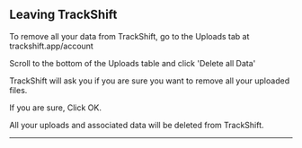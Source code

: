 <a id="leaving-trackshift"></a>
## Leaving TrackShift

To remove all your data from TrackShift, go to the Uploads tab at trackshift.app/account

Scroll to the bottom of the Uploads table and click 'Delete all Data'

TrackShift will ask you if you are sure you want to remove all your uploaded files.

If you are sure, Click OK.  

All your uploads and associated data will be deleted from TrackShift.

<hr>